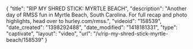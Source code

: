 {
    "title": "RIP MY SHRED STICK: MYRTLE BEACH",
    "description": "Another day of RMSS fun in Myrtle Beach, South Carolina. For full recap and photo highlights, head over to hurley.com\/rmss.",
    "videoid": "158539",
    "date_created": "1398292488",
    "date_modified": "1418181331",
    "type": "captivate",
    "layout": "video",
    "url": "\/v\/rip-my-shred-stick-myrtle-beach\/158539"
}